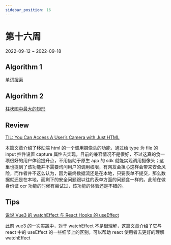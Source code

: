 ```yaml
---
sidebar_position: 16
---
```


# 第十六周

2022-09-12 ~ 2022-09-18

## Algorithm 1

[单词搜索](https://github.com/JunwuHuang/leetcode-daily/blob/master/word-search/%E5%8D%95%E8%AF%8D%E6%90%9C%E7%B4%A2.md)

## Algorithm 2

[柱状图中最大的矩形](https://github.com/JunwuHuang/leetcode-daily/blob/master/largest-rectangle-in-histogram/%E6%9F%B1%E7%8A%B6%E5%9B%BE%E4%B8%AD%E6%9C%80%E5%A4%A7%E7%9A%84%E7%9F%A9%E5%BD%A2.md)

## Review

[TIL: You Can Access A User’s Camera with Just HTML](https://austingil.com/html-capture-attribute/)

本篇文章介绍了移动端 html 的一个调用摄像头的功能，通过给 type 为 file 的 input 控件设置 capture 属性去实现，目前的兼容情况不是很好，不过这真的食一项很好的用户体验提升点，不用借助于原生 app 的 sdk 就能实现调用摄像头；这里也提到了该功能并不需要询问用户的调用权限，有网友会担心这样会带来安全风险，而作者并不这么认为，因为最终数据流还是在本地，只要表单不提交，那么数据就还是在本地，而剩下的安全问题跟以往的表单方面的问题食一样的。此前在做身份证 ocr 功能的时候有尝试过，该功能的体验还是不错的。

## Tips

[说说 Vue3 的 watchEffect 与 React Hooks 的 useEffect](https://geylnu.com/2020/10/10/%E8%AF%B4%E8%AF%B4Vue3%E7%9A%84watchEffect%E4%B8%8EReact-Hooks%E7%9A%84useEffect/)

此前 vue3 的一次实践中，对于 watchEffect 不是很理解，这篇文章介绍了它与 react 中的 useEffect 的一些细节上的区别，可以帮助 react 使用者去更好的理解 watchEffect
